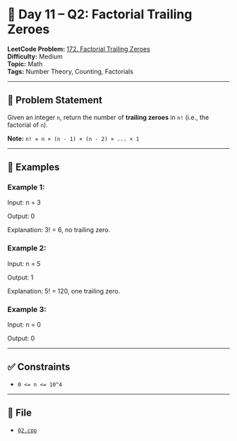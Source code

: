 # 🧩 Day 11 – Q2: Factorial Trailing Zeroes

**LeetCode Problem:** [172. Factorial Trailing Zeroes](https://leetcode.com/problems/factorial-trailing-zeroes)  
**Difficulty:** Medium  
**Topic:** Math  
**Tags:** Number Theory, Counting, Factorials

---

## 📄 Problem Statement

Given an integer `n`, return the number of **trailing zeroes** in `n!` (i.e., the factorial of `n`).

**Note:** `n! = n × (n - 1) × (n - 2) × ... × 1`

---

## 🧠 Examples

### Example 1:

Input: n = 3

Output: 0

Explanation: 3! = 6, no trailing zero.

### Example 2:

Input: n = 5

Output: 1

Explanation: 5! = 120, one trailing zero.

### Example 3:

Input: n = 0

Output: 0

---

## ✅ Constraints

- `0 <= n <= 10^4`

---

## 📁 File

- [`Q2.cpp`](./Q2.cpp)
